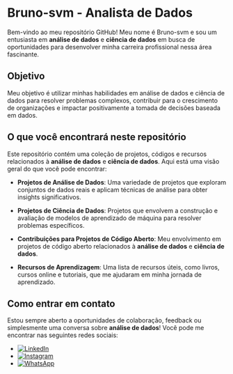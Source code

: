 

# Bruno-svm - Analista de Dados 

Bem-vindo ao meu repositório GitHub! Meu nome é Bruno-svm e sou um entusiasta em **análise de dados** e **ciência de dados** em busca de oportunidades para desenvolver minha carreira profissional nessa área fascinante.


## Objetivo

Meu objetivo é utilizar minhas habilidades em análise de dados e ciência de dados para resolver problemas complexos, contribuir para o crescimento de organizações e impactar positivamente a tomada de decisões baseada em dados.

## O que você encontrará neste repositório

Este repositório contém uma coleção de projetos, códigos e recursos relacionados à **análise de dados** e **ciência de dados**. Aqui está uma visão geral do que você pode encontrar:

- **Projetos de Análise de Dados**: Uma variedade de projetos que exploram conjuntos de dados reais e aplicam técnicas de análise para obter insights significativos.

- **Projetos de Ciência de Dados**: Projetos que envolvem a construção e avaliação de modelos de aprendizado de máquina para resolver problemas específicos.

- **Contribuições para Projetos de Código Aberto**: Meu envolvimento em projetos de código aberto relacionados à **análise de dados** e **ciência de dados**.

- **Recursos de Aprendizagem**: Uma lista de recursos úteis, como livros, cursos online e tutoriais, que me ajudaram em minha jornada de aprendizado.

## Como entrar em contato

Estou sempre aberto a oportunidades de colaboração, feedback ou simplesmente uma conversa sobre **análise de dados**! Você pode me encontrar nas seguintes redes sociais:

- [![LinkedIn](https://img.shields.io/badge/LinkedIn-Bruno--svm-blue)](https://www.linkedin.com/in/bruno-carvalho-64b756220/)
- [![Instagram](https://img.shields.io/badge/Instagram-Bruno--svm-orange)](https://www.instagram.com/brunosvm1/)
- [![WhatsApp](https://img.shields.io/badge/WhatsApp-Bruno--svm-brightgreen)](https://api.whatsapp.com/send?phone=35999177565&text=Olá,%20Bruno-svm!%20Eu%20encontrei%20seu%20perfil%20no%20GitHub%20e%20gostaria%20de%20conectar%20com%20você.)
